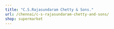 ```yaml
---
title: "C.S.Rajasundaram Chetty & Sons."
url: /chennai/c-s-rajasundaram-chetty-and-sons/
shop: supermarket
---
```

